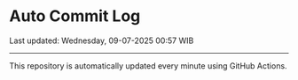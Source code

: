 # Auto Commit Log

Last updated: Wednesday, 09-07-2025 00:57 WIB

---

This repository is automatically updated every minute using GitHub Actions.
